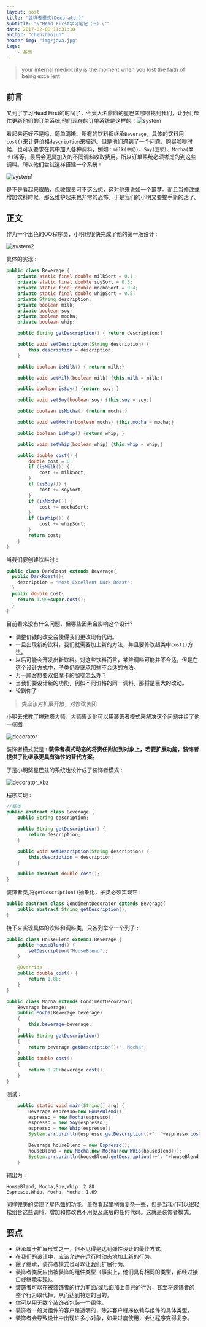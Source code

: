 ```yaml
---
layout: post
title: "装饰者模式(Decorator)"
subtitle: "\"Head First学习笔记（三）\""
data: 2017-02-08 11:31:10
author: "chenzhaojun"
header-img: "img/java.jpg"
tags:
    - 基础
---
```


> your internal mediocrity is the moment when you lost the faith of being excellent



## 前言

又到了学习Head First的时间了，今天大名鼎鼎的星巴兹咖啡找到我们，让我们帮忙更新他们的订单系统,他们现在的订单系统是这样的：![system](http://my.csdn.net/uploads/201205/06/1336303779_2807.jpg)



看起来还好不是吗，简单清晰。所有的饮料都继承`Beverage`，具体的饮料用`cost()`来计算价格`description`来描述。但是他们遇到了一个问题，购买咖啡时候，也可以要求在其中加入各种调料，例如 :  `milk(牛奶)`、`Soy(豆浆)`、`Mocha(摩卡)`等等。最后会更具加入的不同调料收取费用。所以订单系统必须考虑的到这些调料。所以他们尝试这样搭建一个系统 :  



![system1](http://my.csdn.net/uploads/201205/06/1336303992_9751.jpg)



是不是看起来很酷，但收银员可不这么想，这对他来说如一个噩梦。而且当修改或增加饮料时候，那么维护起来也非常的恐怖。于是我们的小明又要接手新的活了。



## 正文

作为一个出色的OO程序员，小明也很快完成了他的第一版设计 :  



![system2](http://my.csdn.net/uploads/201205/07/1336354047_2530.jpg)

具体的实现 : 

```java
public class Beverage {
    private static final double milkSort = 0.1;
    private static final double soySort = 0.3;
    private static final double mochaSort = 0.4;
    private static final double whipSort = 0.5;
    private String description;
    private boolean milk;
    private boolean soy;
    private boolean mocha;
    private boolean whip;

    public String getDescription() { return description;}

    public void setDescription(String description) {
        this.description = description;
    }

    public boolean isMilk() { return milk;}

    public void setMilk(boolean milk) {this.milk = milk;}

    public boolean isSoy() {return soy; }

    public void setSoy(boolean soy) {this.soy = soy;}

    public boolean isMocha() {return mocha;}

    public void setMocha(boolean mocha) {this.mocha = mocha;}

    public boolean isWhip() {return whip; }

    public void setWhip(boolean whip) {this.whip = whip;}

    public double cost() {
        double cost = 0;
        if (isMilk()) {
            cost += milkSort;
        }
        if (isSoy()) {
            cost += soySort;
        }
        if (isMocha()) {
            cost += mochaSort;
        }
        if (isWhip()) {
            cost += whipSort;
        }
        return cost;
    }
}
```

当我们要创建饮料时 :

```java
public class DarkRoast extends Beverage{
  public DarkRoast(){
    description = "Most Excellent Dark Roast";
  }
  public double cost{
    return 1.99+super.cost();
  }
}
```

目前看来没有什么问题，但哪些因素会影响这个设计?

- 调整价钱的改变会使得我们更改现有代码。
- 一旦出现新的饮料，我们就需要加上新的方法，并且要修改超类中`cost()`方法。
- 以后可能会开发出新饮料。对这些饮料而言，某些调料可能并不合适，但是在这个设计方式中，子类仍将继承那些不合适的方法。
- 万一顾客想要双倍摩卡的咖啡怎么办？
- 当我们要设计新的功能，例如不同价格的同一调料，那将是巨大的改动。
- 轮到你了



>类应该对扩展开放，对修改关闭

小明去求教了禅雅塔大师，大师告诉他可以用装饰者模式来解决这个问题并给了他一张图 :

![decorator](http://my.csdn.net/uploads/201205/08/1336484138_5451.jpg)



装饰者模式就是 :  **装饰者模式动态的将责任附加到对象上，若要扩展功能，装饰者提供了比继承更具有弹性的替代方案。**

于是小明奖星巴兹的系统也设计成了装饰者模式 :

![decorator_xbz](http://my.csdn.net/uploads/201205/08/1336484312_7020.jpg)



程序实现 :

```java
//基类
public abstract class Beverage {
    public String description;

    public String getDescription() {
        return description;
    }

    public void setDescription(String description) {
        this.description = description;
    }

    public abstract double cost();
}
```

装饰者类,将`getDescription()`抽象化，子类必须实现它 :

```java
public abstract class CondimentDecorator extends Beverage{
    public abstract String getDescription();
}
```

接下来实现具体的饮料和调料类，只各列举个一个列子 :

```java
public class HouseBlend extends Beverage {
    public HouseBlend() {
        setDescription("HouseBlend");
    }

    @Override
    public double cost() {
        return 1.88;
    }
}

public class Mocha extends CondimentDecorator{
    Beverage beverage;
    public Mocha(Beverage beverage)
    {
        this.beverage=beverage;
    }
    public String getDescription()
    {
        return beverage.getDescription()+", Mocha";
    }
    public double cost()
    {
        return 0.20+beverage.cost();
    }
}
```

测试 :

```java
    public static void main(String[] arg) {
        Beverage espresso=new HouseBlend();
        espresso = new Mocha(espresso);
        espresso = new Soy(espresso);
        espresso = new Whip(espresso);
        System.err.println(espresso.getDescription()+": "+espresso.cost());

        Beverage houseBlend = new Espresso();
        houseBlend = new Mocha(new Mocha(new Whip(houseBlend)));
        System.err.println(houseBlend.getDescription()+": "+houseBlend.cost());
    }
```

输出为 :

```
HouseBlend, Mocha,Soy,Whip: 2.88
Espresso,Whip, Mocha, Mocha: 1.69
```

同样完美的实现了星巴兹的功能，虽然看起里稍微复杂一些，但是当我们可以很轻松组合这些调料，增加和修改也不用促及底层的任何代码。这就是装饰者模式。



## 要点

- 继承属于扩展形式之一，但不见得是达到弹性设计的最佳方式。
- 在我们的设计中，应该允许在运行时动态地加上新的行为。
- 除了继承，装饰者模式也可以让我们扩展行为。
- 装饰者类反应出被装饰的组件类型（事实上，他们具有相同的类型，都经过接口或继承实现）。
- 装饰者可以在被装饰者的行为前面/或后面加上自己的行为，甚至将装饰者的整个行为取代掉，从而达到特定的目的。
- 你可以用无数个装饰者包装一个组件。
- 装饰者一般对组件的客户是透明的，除非客户程序依赖与组件的具体类型。
- 装饰者会导致设计中出现许多小对象，如果过度使用，会让程序变得复杂。